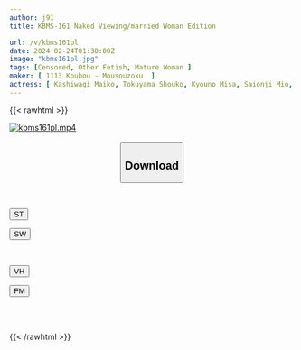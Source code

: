 ```yaml
---
author: j91
title: KBMS-161 Naked Viewing/married Woman Edition

url: /v/kbms161pl
date: 2024-02-24T01:30:00Z
image: "kbms161pl.jpg"
tags: [Censored, Other Fetish, Mature Woman	]
maker: [ 1113 Koubou - Mousouzoku  ]
actress: [ Kashiwagi Maiko, Tokuyama Shouko, Kyouno Misa, Saionji Mio, Toyonaga Emi]
---
```



{{< rawhtml >}}

<div class="video" data-videoid="Xol3Y1qqzrIDagV">
    <a href="javascript:;">
        <img src="/v/kbms161pl/kbms161pl.jpg" width="WIDTH" height="HEIGHT" alt="kbms161pl.mp4" loading="lazy">
    </a>
</div>

<script type="text/javascript" src="https://j91.asia/asset/on-demand-st.js"></script>

<br>
  <link rel="stylesheet" href="https://j91.asia/asset/bs5.css">
  
  <center>
  <button class="btn btn-primary" type="button" data-bs-toggle="collapse" data-bs-target=".multi-collapse" aria-expanded="false" aria-controls="multiCollapseExample1 multiCollapseExample2"><h2>Download</h2></button></center>
</p>
<div class="row">
  <div class="col">
    <div class="collapse multi-collapse" id="multiCollapseExample1">
      <div class="card card-body">
	      	      <br>
<div class="buttons">  
<p><a href="https://streamtape.to/v/Xol3Y1qqzrIDagV" target="_blank"><button class="btn-hover color-3"><i class="fa fa-download"></i> ST</button></a></p>
<p><a href="https://cdnwish.com/d9oy8ww3phak" target="_blank"><button class="btn-hover color-2"><i class="fa fa-download"></i> SW</button></a></p></div>
    </div>
  </div>
</div>
  <div class="col">
    <div class="collapse multi-collapse" id="multiCollapseExample2">
      <div class="card card-body">
	      <br>
<div class="buttons">
<p><a href="javascript:;"><button class="btn-hover color-9"><i class="fa fa-download"></i> VH</button></a></p>
<p><a href="javascript:;"><button class="btn-hover color-8"><i class="fa fa-download"></i> FM</button></a></p></div>
<br><br>
      </div>
    </div>
  </div>
</div>

{{< /rawhtml >}}
